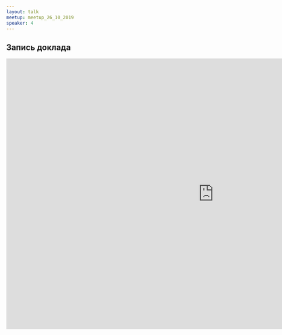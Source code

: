 ```yaml
---
layout: talk
meetup: meetup_26_10_2019
speaker: 4
---
```


## Запись доклада

<iframe width="1100" height="720" src="https://www.youtube.com/embed/ppl8eYnSCSA" frameborder="0" allowfullscreen></iframe>

